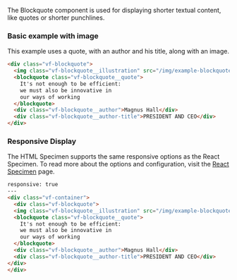 The Blockquote component is used for displaying shorter textual content, like quotes or shorter punchlines.

### Basic example with image

This example uses a quote, with an author and his title, along with an image.

```html
<div class="vf-blockquote">
  <img class="vf-blockquote__illustration" src="/img/example-blockquote.png" />
  <blockquote class="vf-blockquote__quote">
    It's not enough to be efficient:
    we must also be innovative in
    our ways of working
  </blockquote>
  <div class="vf-blockquote__author">Magnus Hall</div>
  <div class="vf-blockquote__author-title">PRESIDENT AND CEO</div>
</div>
```


### Responsive Display

The HTML Specimen supports the same responsive options as the React Specimen. To read more about the options and configuration, visit the [React Specimen](/specimens/react#responsive-display) page.

```html
responsive: true
---
<div class="vf-container">
  <div class="vf-blockquote">
  <img class="vf-blockquote__illustration" src="/img/example-blockquote.png" />
  <blockquote class="vf-blockquote__quote">
    It's not enough to be efficient:
    we must also be innovative in
    our ways of working
  </blockquote>
  <div class="vf-blockquote__author">Magnus Hall</div>
  <div class="vf-blockquote__author-title">PRESIDENT AND CEO</div>
</div>
</div>
```
